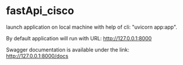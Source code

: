 # fastApi_cisco
launch application on local machine with help of cli:
"uvicorn app:app".

By default application will run with URL: http://127.0.0.1:8000

Swagger documentation is available under the link: http://127.0.0.1:8000/docs
